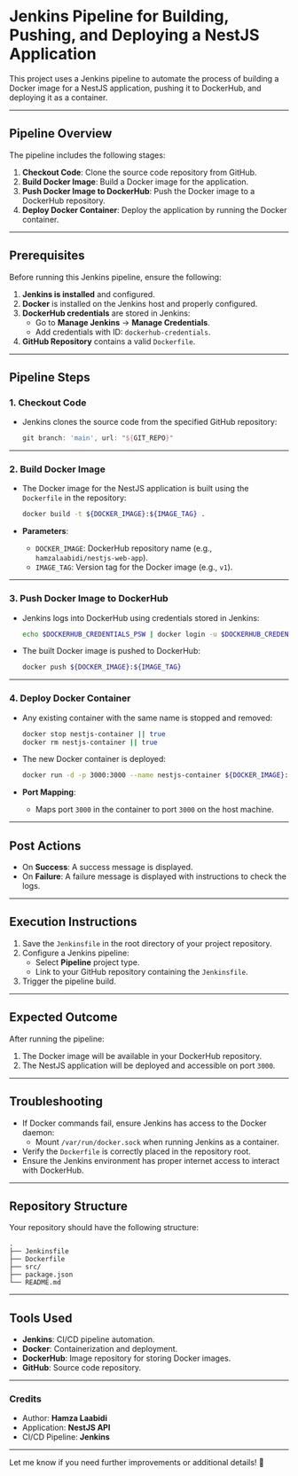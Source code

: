 # **Jenkins Pipeline for Building, Pushing, and Deploying a NestJS Application**

This project uses a Jenkins pipeline to automate the process of building a Docker image for a NestJS application, pushing it to DockerHub, and deploying it as a container.

---

## **Pipeline Overview**

The pipeline includes the following stages:

1. **Checkout Code**: Clone the source code repository from GitHub.
2. **Build Docker Image**: Build a Docker image for the application.
3. **Push Docker Image to DockerHub**: Push the Docker image to a DockerHub repository.
4. **Deploy Docker Container**: Deploy the application by running the Docker container.

---

## **Prerequisites**

Before running this Jenkins pipeline, ensure the following:

1. **Jenkins is installed** and configured.
2. **Docker** is installed on the Jenkins host and properly configured.
3. **DockerHub credentials** are stored in Jenkins:
   - Go to **Manage Jenkins** → **Manage Credentials**.
   - Add credentials with ID: `dockerhub-credentials`.
4. **GitHub Repository** contains a valid `Dockerfile`.

---

## **Pipeline Steps**

### **1. Checkout Code**

- Jenkins clones the source code from the specified GitHub repository:
  ```groovy
  git branch: 'main', url: "${GIT_REPO}"
  ```

---

### **2. Build Docker Image**

- The Docker image for the NestJS application is built using the `Dockerfile` in the repository:
  ```sh
  docker build -t ${DOCKER_IMAGE}:${IMAGE_TAG} .
  ```

- **Parameters**:
  - `DOCKER_IMAGE`: DockerHub repository name (e.g., `hamzalaabidi/nestjs-web-app`).
  - `IMAGE_TAG`: Version tag for the Docker image (e.g., `v1`).

---

### **3. Push Docker Image to DockerHub**

- Jenkins logs into DockerHub using credentials stored in Jenkins:
  ```sh
  echo $DOCKERHUB_CREDENTIALS_PSW | docker login -u $DOCKERHUB_CREDENTIALS_USR --password-stdin
  ```

- The built Docker image is pushed to DockerHub:
  ```sh
  docker push ${DOCKER_IMAGE}:${IMAGE_TAG}
  ```

---

### **4. Deploy Docker Container**

- Any existing container with the same name is stopped and removed:
  ```sh
  docker stop nestjs-container || true
  docker rm nestjs-container || true
  ```

- The new Docker container is deployed:
  ```sh
  docker run -d -p 3000:3000 --name nestjs-container ${DOCKER_IMAGE}:${IMAGE_TAG}
  ```

- **Port Mapping**:
  - Maps port `3000` in the container to port `3000` on the host machine.

---

## **Post Actions**

- On **Success**: A success message is displayed.
- On **Failure**: A failure message is displayed with instructions to check the logs.

---

## **Execution Instructions**

1. Save the `Jenkinsfile` in the root directory of your project repository.
2. Configure a Jenkins pipeline:
   - Select **Pipeline** project type.
   - Link to your GitHub repository containing the `Jenkinsfile`.
3. Trigger the pipeline build.

---

## **Expected Outcome**

After running the pipeline:
1. The Docker image will be available in your DockerHub repository.
2. The NestJS application will be deployed and accessible on port `3000`.

---

## **Troubleshooting**

- If Docker commands fail, ensure Jenkins has access to the Docker daemon:
  - Mount `/var/run/docker.sock` when running Jenkins as a container.
- Verify the `Dockerfile` is correctly placed in the repository root.
- Ensure the Jenkins environment has proper internet access to interact with DockerHub.

---

## **Repository Structure**

Your repository should have the following structure:

```
.
├── Jenkinsfile
├── Dockerfile
├── src/
├── package.json
└── README.md
```

---

## **Tools Used**

- **Jenkins**: CI/CD pipeline automation.
- **Docker**: Containerization and deployment.
- **DockerHub**: Image repository for storing Docker images.
- **GitHub**: Source code repository.

---

### **Credits**

- Author: **Hamza Laabidi**
- Application: **NestJS API**
- CI/CD Pipeline: **Jenkins**

---

Let me know if you need further improvements or additional details! 🚀